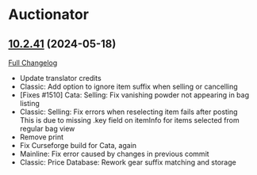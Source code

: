 # Auctionator

## [10.2.41](https://github.com/Auctionator/Auctionator/tree/10.2.41) (2024-05-18)
[Full Changelog](https://github.com/Auctionator/Auctionator/compare/10.2.40...10.2.41) 

- Update translator credits  
- Classic: Add option to ignore item suffix when selling or cancelling  
- [Fixes #1510] Cata: Selling: Fix vanishing powder not appearing in bag listing  
- Classic: Selling: Fix errors when reselecting item fails after posting  
    This is due to missing .key field on itemInfo for items selected from  
    regular bag view  
- Remove print  
- Fix Curseforge build for Cata, again  
- Mainline: Fix error caused by changes in previous commit  
- Classic: Price Database: Rework gear suffix matching and storage  
